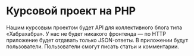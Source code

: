 # Курсовой проект на PHP

Нашим курсовым проектом будет API для коллективного блога типа «Хабрахабра». У нас не будет никакого фронтенда — по HTTP приложение будет отдавать только JSON-ответы. В приложении будут пользователи. Пользователи смогут писать статьи и комментарии.
